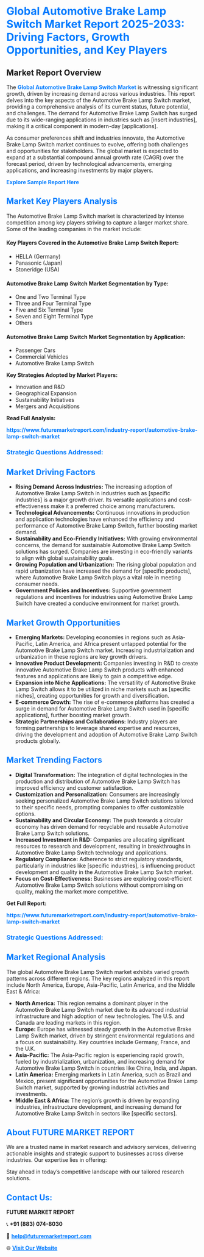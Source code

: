 <h1 style="color: #007BFF;">Global Automotive Brake Lamp Switch Market Report 2025-2033: Driving Factors, Growth Opportunities, and Key Players</h1>

<section id="overview">
<h2>Market Report Overview</h2>
<p>The <a href="https://www.futuremarketreport.com/industry-report/automotive-brake-lamp-switch-market" style="color: #007BFF; text-decoration: none;"><strong>Global Automotive Brake Lamp Switch Market</strong></a> is witnessing significant growth, driven by increasing demand across various industries. This report delves into the key aspects of the Automotive Brake Lamp Switch market, providing a comprehensive analysis of its current status, future potential, and challenges. The demand for Automotive Brake Lamp Switch has surged due to its wide-ranging applications in industries such as [insert industries], making it a critical component in modern-day [applications].</p>
<p>As consumer preferences shift and industries innovate, the Automotive Brake Lamp Switch market continues to evolve, offering both challenges and opportunities for stakeholders. The global market is expected to expand at a substantial compound annual growth rate (CAGR) over the forecast period, driven by technological advancements, emerging applications, and increasing investments by major players.</p>
</section>

<section id="overview">
<p><a href="https://www.futuremarketreport.com/request-sample/reportId=126514" style="color: #007BFF; text-decoration: none;"><strong>Explore Sample Report Here</strong></a></p>
</section>

<section id="key-players">
<h2 style="color: #007BFF;">Market Key Players Analysis</h2>
<p>The Automotive Brake Lamp Switch market is characterized by intense competition among key players striving to capture a larger market share. Some of the leading companies in the market include:</p>
<h4>Key Players Covered in the Automotive Brake Lamp Switch Report:</h4>
<ul><li>HELLA (Germany)</li><li>Panasonic (Japan)</li><li>Stoneridge (USA)</li></ul>
<h4>Automotive Brake Lamp Switch Market Segmentation by Type:</h4>
<ul><li>One and Two Terminal Type</li><li>Three and Four Terminal Type</li><li>Five and Six Terminal Type</li><li>Seven and Eight Terminal Type</li><li>Others</li></ul>

<h4>Automotive Brake Lamp Switch Market Segmentation by Application:</h4>
<ul><li>Passenger Cars</li><li>Commercial Vehicles</li><li>Automotive Brake Lamp Switch</li></ul>
<p><strong>Key Strategies Adopted by Market Players:</strong></p>
<ul>
<li>Innovation and R&D</li>
<li>Geographical Expansion</li>
<li>Sustainability Initiatives</li>
<li>Mergers and Acquisitions</li>
</ul>
</section>

<section>
<p><strong>Read Full Analysis: </strong></p><a href="https://www.futuremarketreport.com/industry-report/automotive-brake-lamp-switch-market" style="color: #007BFF; text-decoration: none;"><strong>https://www.futuremarketreport.com/industry-report/automotive-brake-lamp-switch-market</strong></a>
<h3 style="color: #007BFF;">Strategic Questions Addressed:</h3>
</section>

<section id="driving-factors">
<h2 style="color: #007BFF;">Market Driving Factors</h2>
<ul>
<li><strong>Rising Demand Across Industries:</strong> The increasing adoption of Automotive Brake Lamp Switch in industries such as [specific industries] is a major growth driver. Its versatile applications and cost-effectiveness make it a preferred choice among manufacturers.</li>
<li><strong>Technological Advancements:</strong> Continuous innovations in production and application technologies have enhanced the efficiency and performance of Automotive Brake Lamp Switch, further boosting market demand.</li>
<li><strong>Sustainability and Eco-Friendly Initiatives:</strong> With growing environmental concerns, the demand for sustainable Automotive Brake Lamp Switch solutions has surged. Companies are investing in eco-friendly variants to align with global sustainability goals.</li>
<li><strong>Growing Population and Urbanization:</strong> The rising global population and rapid urbanization have increased the demand for [specific products], where Automotive Brake Lamp Switch plays a vital role in meeting consumer needs.</li>
<li><strong>Government Policies and Incentives:</strong> Supportive government regulations and incentives for industries using Automotive Brake Lamp Switch have created a conducive environment for market growth.</li>
</ul>
</section>

<section id="growth-opportunities">
<h2 style="color: #007BFF;">Market Growth Opportunities</h2>
<ul>
<li><strong>Emerging Markets:</strong> Developing economies in regions such as Asia-Pacific, Latin America, and Africa present untapped potential for the Automotive Brake Lamp Switch market. Increasing industrialization and urbanization in these regions are key growth drivers.</li>
<li><strong>Innovative Product Development:</strong> Companies investing in R&D to create innovative Automotive Brake Lamp Switch products with enhanced features and applications are likely to gain a competitive edge.</li>
<li><strong>Expansion into Niche Applications:</strong> The versatility of Automotive Brake Lamp Switch allows it to be utilized in niche markets such as [specific niches], creating opportunities for growth and diversification.</li>
<li><strong>E-commerce Growth:</strong> The rise of e-commerce platforms has created a surge in demand for Automotive Brake Lamp Switch used in [specific applications], further boosting market growth.</li>
<li><strong>Strategic Partnerships and Collaborations:</strong> Industry players are forming partnerships to leverage shared expertise and resources, driving the development and adoption of Automotive Brake Lamp Switch products globally.</li>
</ul>
</section>

<section id="trending-factors">
<h2 style="color: #007BFF;">Market Trending Factors</h2>
<ul>
<li><strong>Digital Transformation:</strong> The integration of digital technologies in the production and distribution of Automotive Brake Lamp Switch has improved efficiency and customer satisfaction.</li>
<li><strong>Customization and Personalization:</strong> Consumers are increasingly seeking personalized Automotive Brake Lamp Switch solutions tailored to their specific needs, prompting companies to offer customizable options.</li>
<li><strong>Sustainability and Circular Economy:</strong> The push towards a circular economy has driven demand for recyclable and reusable Automotive Brake Lamp Switch solutions.</li>
<li><strong>Increased Investment in R&D:</strong> Companies are allocating significant resources to research and development, resulting in breakthroughs in Automotive Brake Lamp Switch technology and applications.</li>
<li><strong>Regulatory Compliance:</strong> Adherence to strict regulatory standards, particularly in industries like [specific industries], is influencing product development and quality in the Automotive Brake Lamp Switch market.</li>
<li><strong>Focus on Cost-Effectiveness:</strong> Businesses are exploring cost-efficient Automotive Brake Lamp Switch solutions without compromising on quality, making the market more competitive.</li>
</ul>
</section>

<section>
<p><strong>Get Full Report: </strong></p><a href="https://www.futuremarketreport.com/industry-report/automotive-brake-lamp-switch-market" style="color: #007BFF; text-decoration: none;"><strong>https://www.futuremarketreport.com/industry-report/automotive-brake-lamp-switch-market</strong></a>
<h3 style="color: #007BFF;">Strategic Questions Addressed:</h3>
</section>


<section id="regional-analysis">
<h2 style="color: #007BFF;">Market Regional Analysis</h2>
<p>The global Automotive Brake Lamp Switch market exhibits varied growth patterns across different regions. The key regions analyzed in this report include North America, Europe, Asia-Pacific, Latin America, and the Middle East & Africa:</p>
<ul>
<li><strong>North America:</strong> This region remains a dominant player in the Automotive Brake Lamp Switch market due to its advanced industrial infrastructure and high adoption of new technologies. The U.S. and Canada are leading markets in this region.</li>
<li><strong>Europe:</strong> Europe has witnessed steady growth in the Automotive Brake Lamp Switch market, driven by stringent environmental regulations and a focus on sustainability. Key countries include Germany, France, and the U.K.</li>
<li><strong>Asia-Pacific:</strong> The Asia-Pacific region is experiencing rapid growth, fueled by industrialization, urbanization, and increasing demand for Automotive Brake Lamp Switch in countries like China, India, and Japan.</li>
<li><strong>Latin America:</strong> Emerging markets in Latin America, such as Brazil and Mexico, present significant opportunities for the Automotive Brake Lamp Switch market, supported by growing industrial activities and investments.</li>
<li><strong>Middle East & Africa:</strong> The region’s growth is driven by expanding industries, infrastructure development, and increasing demand for Automotive Brake Lamp Switch in sectors like [specific sectors].</li>
</ul>
</section>

<footer>
<h2 style="color: #007BFF;">About FUTURE MARKET REPORT</h2>
<p>We are a trusted name in market research and advisory services, delivering actionable insights and strategic support to businesses across diverse industries. Our expertise lies in offering:</p>

<p>Stay ahead in today’s competitive landscape with our tailored research solutions.</p>

<h2 style="color: #007BFF;">Contact Us:</h2>
<p><strong>FUTURE MARKET REPORT</strong></p>
<p>📞 <strong>+91 (883) 074-8030</strong></p>
<p>📧 <strong><a href="mailto:help@futuremarketreport.com" style="color: #007BFF;">help@futuremarketreport.com</a></strong></p>
<p>🌐 <strong><a href="https://www.futuremarketreport.com/" style="color: #007BFF;">Visit Our Website</a></strong></p>
</footer>
